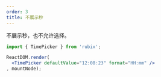 ```yaml
---
order: 3
title: 不展示秒
---
```


不展示秒，也不允许选择。

````jsx
import { TimePicker } from 'rubix';

ReactDOM.render(
  <TimePicker defaultValue="12:08:23" format="HH:mm" />
, mountNode);
````
